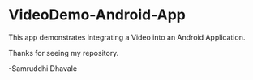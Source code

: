 # VideoDemo-Android-App

This app demonstrates integrating a Video into an Android Application.

Thanks for seeing my repository.

-Samruddhi Dhavale
